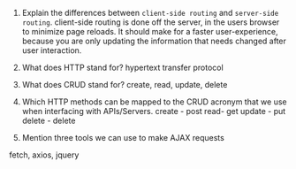 1.  Explain the differences between `client-side routing` and `server-side routing`.
client-side routing is done off the server, in the users browser to minimize page reloads. It should make for a faster user-experience, because you are only updating the information that needs changed after user interaction.
1.  What does HTTP stand for?
hypertext transfer protocol
1.  What does CRUD stand for?
create, read, update, delete
1.  Which HTTP methods can be mapped to the CRUD acronym that we use when interfacing with APIs/Servers.
create - post
read- get
update - put
delete - delete

1.  Mention three tools we can use to make AJAX requests

fetch, axios, jquery